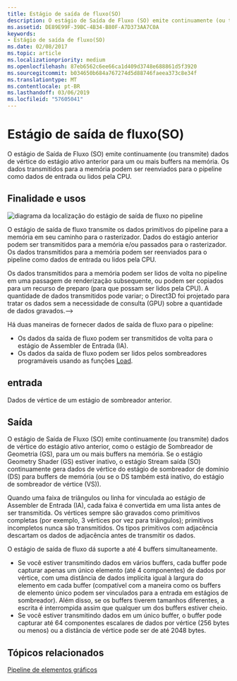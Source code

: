 ```yaml
---
title: Estágio de saída de fluxo(SO)
description: O estágio de Saída de Fluxo (SO) emite continuamente (ou transmite) dados de vértice do estágio ativo anterior para um ou mais buffers na memória. Os dados transmitidos para a memória podem ser reenviados para o pipeline como dados de entrada ou lidos pela CPU.
ms.assetid: DE89E99F-39BC-4B34-B80F-A7D373AA7C0A
keywords:
- Estágio de saída de fluxo(SO)
ms.date: 02/08/2017
ms.topic: article
ms.localizationpriority: medium
ms.openlocfilehash: 87eb6562c6ee66ca1d409d3748e688861d5f3920
ms.sourcegitcommit: b034650b684a767274d5d88746faeea373c8e34f
ms.translationtype: MT
ms.contentlocale: pt-BR
ms.lasthandoff: 03/06/2019
ms.locfileid: "57605041"
---
```

# <a name="stream-output-so-stage"></a>Estágio de saída de fluxo(SO)


O estágio de Saída de Fluxo (SO) emite continuamente (ou transmite) dados de vértice do estágio ativo anterior para um ou mais buffers na memória. Os dados transmitidos para a memória podem ser reenviados para o pipeline como dados de entrada ou lidos pela CPU.

## <a name="span-idpurposeandusesspanspan-idpurposeandusesspanspan-idpurposeandusesspanpurpose-and-uses"></a><span id="Purpose_and_uses"></span><span id="purpose_and_uses"></span><span id="PURPOSE_AND_USES"></span>Finalidade e usos


![diagrama da localização do estágio de saída de fluxo no pipeline](images/d3d10-pipeline-stages-so.png)

O estágio de saída de fluxo transmite os dados primitivos do pipeline para a memória em seu caminho para o rasterizador. Dados do estágio anterior podem ser transmitidos para a memória e/ou passados para o rasterizador. Os dados transmitidos para a memória podem ser reenviados para o pipeline como dados de entrada ou lidos pela CPU.

Os dados transmitidos para a memória podem ser lidos de volta no pipeline em uma passagem de renderização subsequente, ou podem ser copiados para um recurso de preparo (para que possam ser lidos pela CPU). A quantidade de dados transmitidos pode variar; o Direct3D foi projetado para tratar os dados sem a necessidade de consulta (GPU) sobre a quantidade de dados gravados.--&gt;

Há duas maneiras de fornecer dados de saída de fluxo para o pipeline:

-   Os dados da saída de fluxo podem ser transmitidos de volta para o estágio de Assembler de Entrada (IA).
-   Os dados da saída de fluxo podem ser lidos pelos sombreadores programáveis usando as funções [Load](https://msdn.microsoft.com/library/windows/desktop/bb509694).

## <a name="span-idinputspanspan-idinputspanspan-idinputspaninput"></a><span id="Input"></span><span id="input"></span><span id="INPUT"></span>entrada


Dados de vértice de um estágio de sombreador anterior.

## <a name="span-idoutputspanspan-idoutputspanspan-idoutputspanoutput"></a><span id="Output"></span><span id="output"></span><span id="OUTPUT"></span>Saída


O estágio de Saída de Fluxo (SO) emite continuamente (ou transmite) dados de vértice do estágio ativo anterior, como o estágio de Sombreador de Geometria (GS), para um ou mais buffers na memória. Se o estágio Geometry Shader (GS) estiver inativo, o estágio Stream saída (SO) continuamente gera dados de vértice do estágio de sombreador de domínio (DS) para buffers de memória (ou se o DS também está inativo, do estágio de sombreador de vértice (VS)).

Quando uma faixa de triângulos ou linha for vinculada ao estágio de Assembler de Entrada (IA), cada faixa é convertida em uma lista antes de ser transmitida. Os vértices sempre são gravados como primitivos completas (por exemplo, 3 vértices por vez para triângulos); primitivos incompletos nunca são transmitidos. Os tipos primitivos com adjacência descartam os dados de adjacência antes de transmitir os dados.

O estágio de saída de fluxo dá suporte a até 4 buffers simultaneamente.

-   Se você estiver transmitindo dados em vários buffers, cada buffer pode capturar apenas um único elemento (até 4 componentes) de dados por vértice, com uma distância de dados implícita igual à largura do elemento em cada buffer (compatível com a maneira como os buffers de elemento único podem ser vinculados para a entrada em estágios de sombreador). Além disso, se os buffers tiverem tamanhos diferentes, a escrita é interrompida assim que qualquer um dos buffers estiver cheio.
-   Se você estiver transmitindo dados em um único buffer, o buffer pode capturar até 64 componentes escalares de dados por vértice (256 bytes ou menos) ou a distância de vértice pode ser de até 2048 bytes.

## <a name="span-idrelated-topicsspanrelated-topics"></a><span id="related-topics"></span>Tópicos relacionados


[Pipeline de elementos gráficos](graphics-pipeline.md)

 

 




